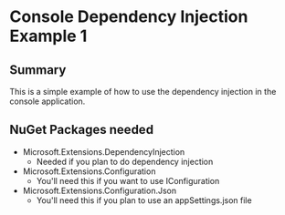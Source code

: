 # Console Dependency Injection Example 1

## Summary
This is a simple example of how to use the dependency injection in the console application.

## NuGet Packages needed
- Microsoft.Extensions.DependencyInjection
    - Needed if you plan to do dependency injection
- Microsoft.Extensions.Configuration
	- You'll need this if you want to use IConfiguration
- Microsoft.Extensions.Configuration.Json
   - You'll need this if you plan to use an appSettings.json file  
  

